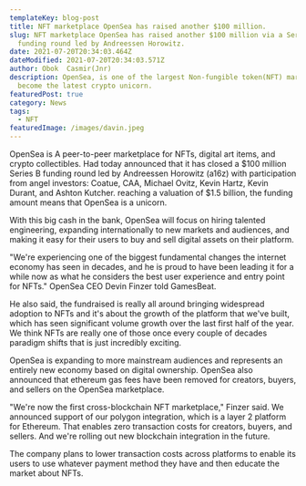 ```yaml
---
templateKey: blog-post
title: NFT marketplace OpenSea has raised another $100 million.
slug: NFT marketplace OpenSea has raised another $100 million via a Series B
  funding round led by Andreessen Horowitz.
date: 2021-07-20T20:34:03.464Z
dateModified: 2021-07-20T20:34:03.571Z
author: Obok  Casmir(Jnr)
description: OpenSea, is one of the largest Non-fungible token(NFT) marketplaces
  become the latest crypto unicorn.
featuredPost: true
category: News
tags:
  - NFT
featuredImage: /images/davin.jpeg
---
```

OpenSea is A peer-to-peer marketplace for NFTs, digital art items, and crypto collectibles. 
Had today announced that it has closed a $100 million Series B funding round led by Andreessen Horowitz (a16z) with participation from angel investors:  Coatue, CAA, Michael Ovitz, Kevin Hartz, Kevin Durant, and Ashton Kutcher. reaching a valuation of $1.5 billion, the funding amount means that OpenSea is a unicorn.

With this big cash in the bank, OpenSea will focus on hiring talented engineering, expanding internationally to new markets and audiences, and making it easy for their users to buy and sell digital assets on their platform.


"We're experiencing one of the biggest fundamental changes the internet economy has seen in decades, and he is proud to have been leading it for a while now as what he considers the best user experience and entry point for NFTs."  OpenSea CEO  Devin Finzer told GamesBeat. 


He also said, the fundraised is really all around bringing widespread adoption to NFTs and it's about the growth of the platform that we've built, which has seen significant volume growth over the last first half of the year. We think NFTs are really one of those once every couple of decades paradigm shifts that is just incredibly exciting. 


OpenSea is expanding to more mainstream audiences and represents an entirely new economy based on digital ownership.
OpenSea also announced that ethereum gas fees have been removed for creators, buyers, and sellers on the OpenSea marketplace. 


"We're now the first cross-blockchain  NFT marketplace," Finzer said. We announced support of our polygon integration, which is a layer 2 platform for Ethereum. That enables zero transaction costs for creators, buyers, and sellers. And we're rolling out new blockchain integration in the future.


The company plans to lower transaction costs across platforms to enable its users to use whatever payment method they have and then educate the market about NFTs.